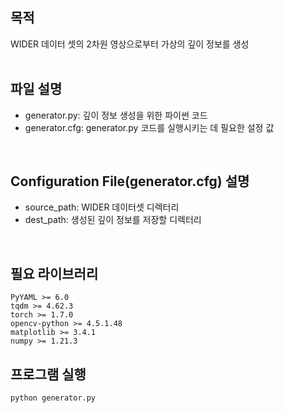 ## 목적

WIDER 데이터 셋의 2차원 영상으로부터 가상의 깊이 정보를 생성  
<br/>


## 파일 설명
- generator.py: 깊이 정보 생성을 위한 파이썬 코드
- generator.cfg: generator.py 코드를 실행시키는 데 필요한 설정 값
<br/>

## Configuration File(generator.cfg) 설명

- source_path: WIDER 데이터셋 디렉터리
- dest_path: 생성된 깊이 정보를 저장할 디렉터리
<br/>
  
## 필요 라이브러리
```
PyYAML >= 6.0
tqdm >= 4.62.3
torch >= 1.7.0
opencv-python >= 4.5.1.48
matplotlib >= 3.4.1
numpy >= 1.21.3
```


## 프로그램 실행
```
python generator.py
```
